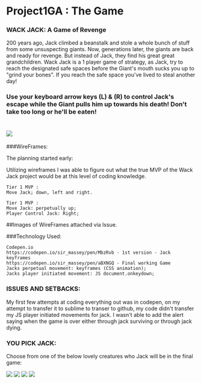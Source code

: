 # Project1GA : The Game

### WACK JACK: A Game of Revenge

200 years ago, Jack climbed a beanstalk and stole a whole bunch of stuff from some unsuspecting giants. Now, generations later, the giants are back and ready for revenge. But instead of Jack, they find his great great grandchildren. Wack Jack is a 1 player game of strategy, as Jack, try to reach the designated safe spaces before the Giant's mouth sucks you up to "grind your bones". If you reach the safe space you've lived to steal another day!

### Use your keyboard arrow keys (L) & (R) to control Jack's escape while the Giant pulls him up towards his death! Don't take too long or he'll be eaten!
# ![](http://unblockvpn.com/guides/img/android_manual_pptp/arrows.png)

###WireFrames:

The planning started early: 

Utilizing wireframes I was able to figure out what the true MVP of the Wack Jack project would be at this level of coding knowledge.

    Tier 1 MVP :
    Move Jack; down, left and right.

    Tier 1 MVP :
    Move Jack: perpetually up;
    Player Control Jack: Right;

##Images of WireFrames attached via Issue.


###Technology Used:

    Codepen.io 
    https://codepen.io/sir_massey/pen/MbzRvb - 1st version - Jack keyframes
    https://codepen.io/sir_massey/pen/aBXNGQ - Final working Game
    Jacks perpetual movement: keyframes (CSS animation);
    Jacks player initiated movement: JS document.onkeydown;

### ISSUES AND SETBACKS:

My first few attempts at coding everything out was in codepen, on my attempt to transfer it to sublime to transer to github, my code didn't transfer my JS player initiated movements for jack.
I wasn't able to add the alert saying when the game is over either through jack surviving or through jack dying. 

### YOU PICK JACK:

Choose from one of the below lovely creatures who Jack will be in the final game:

![](https://s-media-cache-ak0.pinimg.com/236x/79/9f/32/799f325fb9a035ea8fa5dc17bc15d82f.jpg)
![](http://68.media.tumblr.com/tumblr_ls1x0gCqvS1qikgdeo1_1280.png)
![](https://s-media-cache-ak0.pinimg.com/236x/57/48/7a/57487afe3f3c03c82d13bf064f2c1af0.jpg)
![](https://s-media-cache-ak0.pinimg.com/236x/d9/cc/3c/d9cc3cba78eb8cd7343bbbecc535f9a7.jpg)
